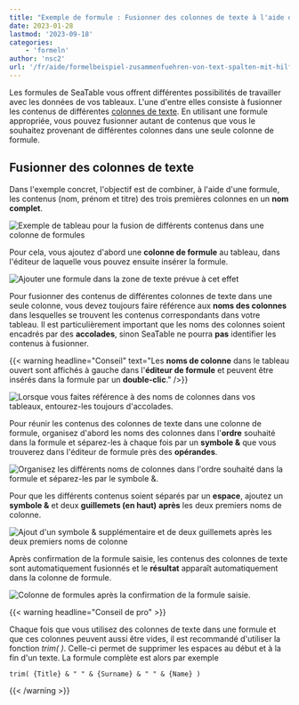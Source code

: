```yaml
---
title: "Exemple de formule : Fusionner des colonnes de texte à l'aide d'une formule"
date: 2023-01-28
lastmod: '2023-09-18'
categories:
    - 'formeln'
author: 'nsc2'
url: '/fr/aide/formelbeispiel-zusammenfuehren-von-text-spalten-mit-hilfe-einer-formel'
---
```


Les formules de SeaTable vous offrent différentes possibilités de travailler avec les données de vos tableaux. L'une d'entre elles consiste à fusionner les contenus de différentes [colonnes de texte](https://seatable.io/fr/docs/text-und-zahlen/die-spalten-text-und-formatierter-text/). En utilisant une formule appropriée, vous pouvez fusionner autant de contenus que vous le souhaitez provenant de différentes colonnes dans une seule colonne de formule.

## Fusionner des colonnes de texte

Dans l'exemple concret, l'objectif est de combiner, à l'aide d'une formule, les contenus (nom, prénom et titre) des trois premières colonnes en un **nom complet**.

![Exemple de tableau pour la fusion de différents contenus dans une colonne de formules](https://seatable.io/wp-content/uploads/2023/01/example-table-zusammenfuehren-von-inhalten-mit-Formel.png)

Pour cela, vous ajoutez d'abord une **colonne de formule** au tableau, dans l'éditeur de laquelle vous pouvez ensuite insérer la formule.

![Ajouter une formule dans la zone de texte prévue à cet effet](https://seatable.io/wp-content/uploads/2023/01/insert-formular-example-1.png)

Pour fusionner des contenus de différentes colonnes de texte dans une seule colonne, vous devez toujours faire référence aux **noms des colonnes** dans lesquelles se trouvent les contenus correspondants dans votre tableau. Il est particulièrement important que les noms des colonnes soient encadrés par des **accolades**, sinon SeaTable ne pourra **pas** identifier les contenus à fusionner.

{{< warning  headline="Conseil"  text="Les **noms de colonne** dans le tableau ouvert sont affichés à gauche dans l'**éditeur de formule** et peuvent être insérés dans la formule par un **double-clic**." />}}

![Lorsque vous faites référence à des noms de colonnes dans vos tableaux, entourez-les toujours d'accolades.](https://seatable.io/wp-content/uploads/2023/01/verweis-auf-spaltennamen-in-formel-beispiel-2.png)

Pour réunir les contenus des colonnes de texte dans une colonne de formule, organisez d'abord les noms des colonnes dans l'**ordre** souhaité dans la formule et séparez-les à chaque fois par un **symbole &** que vous trouverez dans l'éditeur de formule près des **opérandes**.

![Organisez les différents noms de colonnes dans l'ordre souhaité dans la formule et séparez-les par le symbole &.](https://seatable.io/wp-content/uploads/2023/01/insert-symbols.png)

Pour que les différents contenus soient séparés par un **espace**, ajoutez un **symbole &** et deux **guillemets (en haut)** **après** les deux premiers noms de colonne.

![Ajout d'un symbole & supplémentaire et de deux guillemets après les deux premiers noms de colonne](https://seatable.io/wp-content/uploads/2023/01/insert-and-22-22-to-the-formular.png)

Après confirmation de la formule saisie, les contenus des colonnes de texte sont automatiquement fusionnés et le **résultat** apparaît automatiquement dans la colonne de formule.

![Colonne de formules après la confirmation de la formule saisie.](https://seatable.io/wp-content/uploads/2023/01/table-example-2-after-formular.png)

{{< warning  headline="Conseil de pro" >}}

Chaque fois que vous utilisez des colonnes de texte dans une formule et que ces colonnes peuvent aussi être vides, il est recommandé d'utiliser la fonction _trim( )_. Celle-ci permet de supprimer les espaces au début et à la fin d'un texte. La formule complète est alors par exemple

```
trim( {Title} & " " & {Surname} & " " & {Name} )
```

{{< /warning >}}
